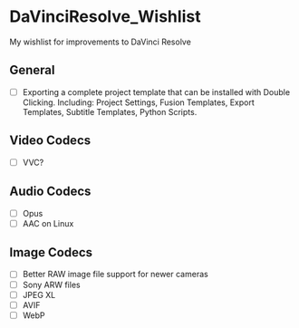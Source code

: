# DaVinciResolve_Wishlist
My wishlist for improvements to DaVinci Resolve


## General
- [ ] Exporting a complete project template that can be installed with Double Clicking. Including: Project Settings, Fusion Templates, Export Templates, Subtitle Templates, Python Scripts.

## Video Codecs
- [ ] VVC?

## Audio Codecs
- [ ] Opus
- [ ] AAC on Linux

## Image Codecs
- [ ] Better RAW image file support for newer cameras
- [ ] Sony ARW files
- [ ] JPEG XL
- [ ] AVIF
- [ ] WebP
